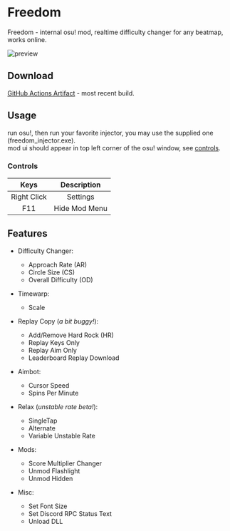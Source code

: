 # Freedom

Freedom - internal osu! mod, realtime difficulty changer for any beatmap, works online.  

![preview](https://user-images.githubusercontent.com/38132413/199610571-ea5dc5df-5b5e-40d1-89b7-3b9c6955c4e0.png)  

## Download

[GitHub Actions Artifact](https://github.com/Ciremun/freedom/actions) - most recent build.

## Usage

run osu!, then run your favorite injector, you may use the supplied one (freedom_injector.exe).  
mod ui should appear in top left corner of the osu! window, see [controls](#controls).  

### Controls

|    Keys     |   Description  |
|:-----------:|:--------------:|
| Right Click |    Settings    |
| F11         |  Hide Mod Menu |

## Features

- Difficulty Changer:
    * Approach Rate (AR)
    * Circle Size (CS)
    * Overall Difficulty (OD)

- Timewarp:
    * Scale

- Replay Copy (*a bit buggy!*):
    * Add/Remove Hard Rock (HR)
    * Replay Keys Only
    * Replay Aim Only
    * Leaderboard Replay Download

- Aimbot:
    * Cursor Speed
    * Spins Per Minute

- Relax (*unstable rate beta!*):
    * SingleTap
    * Alternate
    * Variable Unstable Rate

- Mods:
    * Score Multiplier Changer
    * Unmod Flashlight
    * Unmod Hidden

- Misc:
    * Set Font Size
    * Set Discord RPC Status Text
    * Unload DLL

